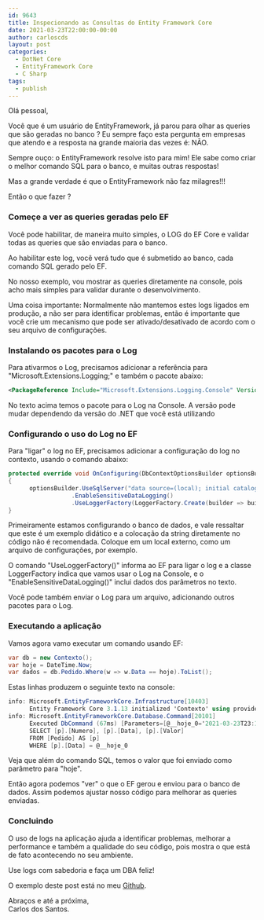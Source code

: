 ```yaml
---
id: 9643
title: Inspecionando as Consultas do Entity Framework Core
date: 2021-03-23T22:00:00-00:00
author: carloscds
layout: post
categories:
  - DotNet Core
  - EntityFramework Core
  - C Sharp
tags:
  - publish
---
```

Olá pessoal,

Você que é um usuário de EntityFramework, já parou para olhar as queries que são geradas no banco ? Eu sempre faço esta pergunta em empresas que atendo e a resposta na grande maioria das vezes é: NÃO.

Sempre ouço: o EntityFramework resolve isto para mim! Ele sabe como criar o melhor comando SQL para o banco, e muitas outras respostas!

Mas a grande verdade é que o EntityFramework não faz milagres!!!

Então o que fazer ?

### Começe a ver as queries geradas pelo EF

Você pode habilitar, de maneira muito simples, o LOG do EF Core e validar todas as queries que são enviadas para o banco.

Ao habilitar este log, você verá tudo que é submetido ao banco, cada comando SQL gerado pelo EF.

No nosso exemplo, vou mostrar as queries diretamente na console, pois acho mais simples para validar durante o desenvolvimento.

Uma coisa importante: Normalmente não mantemos estes logs ligados em produção, a não ser para identificar problemas, então é importante que você crie um mecanismo que pode ser ativado/desativado de acordo com o seu arquivo de configurações.

### Instalando os pacotes para o Log

Para ativarmos o Log, precisamos adicionar a referência para "Microsoft.Extensions.Logging;" e também o pacote abaixo:

```xml
<PackageReference Include="Microsoft.Extensions.Logging.Console" Version="3.1.13" />
```

No texto acima temos o pacote para o Log na Console. A versão pode mudar dependendo da versão do .NET que você está utilizando

### Configurando o uso do Log no EF

Para "ligar" o log no EF, precisamos adicionar a configuração do log no contexto, usando o comando abaixo:

```csharp
protected override void OnConfiguring(DbContextOptionsBuilder optionsBuilder)
{
      optionsBuilder.UseSqlServer("data source=(local); initial catalog=EFCoreSample; user id=teste; password=teste;")
                  .EnableSensitiveDataLogging()
                  .UseLoggerFactory(LoggerFactory.Create(builder => builder.AddConsole()));
}
```

Primeiramente estamos configurando o banco de dados, e vale ressaltar que este é um exemplo didático e a colocação da string diretamente no código não é recomendada. Coloque em um local externo, como um arquivo de configurações, por exemplo.

O comando "UseLoggerFactory()" informa ao EF para ligar o log e a classe LoggerFactory indica que vamos usar o Log na Console, e o "EnableSensitiveDataLogging()" inclui dados dos parâmetros no texto.

Você pode também enviar o Log para um arquivo, adicionando outros pacotes para o Log.

### Executando a aplicação

Vamos agora vamo executar um comando usando EF:

```csharp
var db = new Contexto();
var hoje = DateTime.Now;
var dados = db.Pedido.Where(w => w.Data == hoje).ToList();
```

Estas linhas produzem o seguinte texto na console:

```csharp
info: Microsoft.EntityFrameworkCore.Infrastructure[10403]
      Entity Framework Core 3.1.13 initialized 'Contexto' using provider 'Microsoft.EntityFrameworkCore.SqlServer' with options: SensitiveDataLoggingEnabled
info: Microsoft.EntityFrameworkCore.Database.Command[20101]
      Executed DbCommand (67ms) [Parameters=[@__hoje_0='2021-03-23T23:18:11'], CommandType='Text', CommandTimeout='30']
      SELECT [p].[Numero], [p].[Data], [p].[Valor]
      FROM [Pedido] AS [p]
      WHERE [p].[Data] = @__hoje_0
```

Veja que além do comando SQL, temos o valor que foi enviado como parâmetro para "hoje".

Então agora podemos "ver" o que o EF gerou e enviou para o banco de dados. Assim podemos ajustar nosso código para melhorar as queries enviadas.

### Concluindo

O uso de logs na aplicação ajuda a identificar problemas, melhorar a performance e também a qualidade do seu código, pois mostra o que está de fato acontecendo no seu ambiente.

Use logs com sabedoria e faça um DBA feliz! 

O exemplo deste post está no meu [Github](https://github.com/carloscds/CSharpSamples/tree/master/EFLog). 

Abraços e até a próxima,  
Carlos dos Santos.
